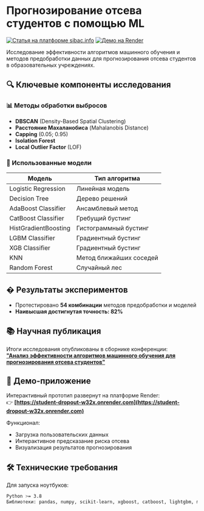 # Прогнозирование отсева студентов с помощью ML

[![Статья на платформе sibac.info](https://img.shields.io/badge/Научная%20статья-Опубликована-brightgreen)](https://sibac.info/studconf/science/ccxiv/379235)
[![Демо на Render](https://img.shields.io/badge/Демо%20приложение-Доступно%20online-blue)](https://student-dropout-w32x.onrender.com)

Исследование эффективности алгоритмов машинного обучения и методов предобработки данных для прогнозирования отсева студентов в образовательных учреждениях.

## 🔍 Ключевые компоненты исследования

### 📊 Методы обработки выбросов
- **DBSCAN** (Density-Based Spatial Clustering)
- **Расстояние Махаланобиса** (Mahalanobis Distance)
- **Capping** (0.05; 0.95)
- **Isolation Forest**
- **Local Outlier Factor** (LOF)

### 🤖 Использованные модели
| Модель                     | Тип алгоритма          |
|----------------------------|------------------------|
| Logistic Regression        | Линейная модель        |
| Decision Tree              | Дерево решений         |
| AdaBoost Classifier        | Ансамблевый метод      |
| CatBoost Classifier        | Гребущий бустинг       |
| HistGradientBoosting       | Гистограммный бустинг  |
| LGBM Classifier            | Градиентный бустинг    |
| XGB Classifier             | Градиентный бустинг    |
| KNN                        | Метод ближайших соседей|
| Random Forest              | Случайный лес          |

## � Результаты экспериментов
- Протестировано **54 комбинации** методов предобработки и моделей
- **Наивысшая достигнутая точность: 82%** 

## 📚 Научная публикация
Итоги исследования опубликованы в сборнике конференции:  
[**"Анализ эффективности алгоритмов машинного обучения для прогнозирования отсева студентов"**](https://sibac.info/studconf/science/ccxiv/379235)  

## 🚀 Демо-приложение
Интерактивный прототип развернут на платформе Render:  
👉 **[https://student-dropout-w32x.onrender.com](https://student-dropout-w32x.onrender.com)**  

Функционал:
- Загрузка пользовательских данных
- Интерактивное предсказание риска отсева
- Визуализация результатов прогнозирования

## 🛠 Технические требования
Для запуска ноутбуков:
```bash
Python >= 3.8
Библиотеки: pandas, numpy, scikit-learn, xgboost, catboost, lightgbm, matplotlib, seaborn
